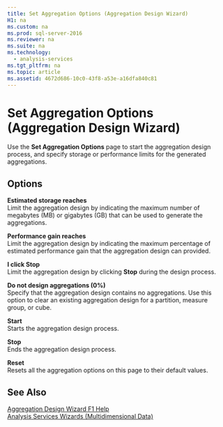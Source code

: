 ```yaml
---
title: Set Aggregation Options (Aggregation Design Wizard)
H1: na
ms.custom: na
ms.prod: sql-server-2016
ms.reviewer: na
ms.suite: na
ms.technology: 
  - analysis-services
ms.tgt_pltfrm: na
ms.topic: article
ms.assetid: 4672d686-10c0-43f8-a53e-a16dfa840c81
---
```

# Set Aggregation Options (Aggregation Design Wizard)
  Use the **Set Aggregation Options** page to start the aggregation design process, and specify storage or performance limits for the generated aggregations.  
  
## Options  
 **Estimated storage reaches**  
 Limit the aggregation design by indicating the maximum number of megabytes \(MB\) or gigabytes \(GB\) that can be used to generate the aggregations.  
  
 **Performance gain reaches**  
 Limit the aggregation design by indicating the maximum percentage of estimated performance gain that the aggregation design can provided.  
  
 **I click Stop**  
 Limit the aggregation design by clicking **Stop** during the design process.  
  
 **Do not design aggregations \(0%\)**  
 Specify that the aggregation design contains no aggregations. Use this option to clear an existing aggregation design for a partition, measure group, or cube.  
  
 **Start**  
 Starts the aggregation design process.  
  
 **Stop**  
 Ends the aggregation design process.  
  
 **Reset**  
 Resets all the aggregation options on this page to their default values.  
  
## See Also  
 [Aggregation Design Wizard F1 Help](../../Topics/TopicNameNotContainA/Aggregation-Design-Wizard-F1-Help.md)   
 [Analysis Services Wizards &#40;Multidimensional Data&#41;](../../Topics/TopicNameNotContainA/Analysis-Services-Wizards--Multidimensional-Data-.md)  
  
  